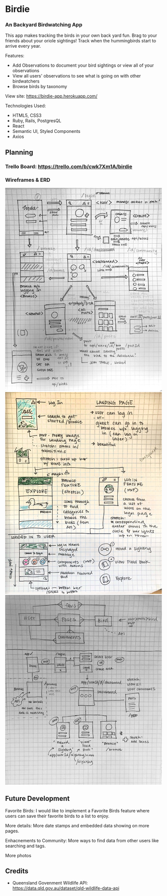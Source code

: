 # Birdie
### An Backyard Birdwatching App

This app makes tracking the birds in your own back yard fun. Brag to your friends about your oriole sightings! Track when the hummingbirds start to arrive every year. 

Features:
* Add Observations to document your bird sightings or view all of your observations
* View all users' observations to see what is going on with other birdwatchers
* Browse birds by taxonomy

View site: https://birdie-app.herokuapp.com/

Technologies Used:
* HTML5, CSS3
* Ruby, Rails, PostgresQL
* React
* Semantic UI, Styled Components
* Axios

## Planning

### Trello Board: https://trello.com/b/cwk7Xm1A/birdie

### Wireframes & ERD
![WireFrames I](https://github.com/ivykroncke/birdie/blob/master/README_images/birdie_wireframe.jpg)
![WireFrames II](https://github.com/ivykroncke/birdie/blob/master/README_images/birdie_wireframe_2.jpg)
![ERD and Component Tree](https://github.com/ivykroncke/birdie/blob/master/README_images/birdie_ERD_Components.jpg)

## Future Development

Favorite Birds: I would like to implement a Favorite Birds feature where users can save their favorite birds to a list to enjoy.

More details: More date stamps and embedded data showing on more pages.

Enhacnements to Community: More ways to find data from other users like searching and tags.

More photos

## Credits

* Queensland Govenment Wildlife API: https://data.qld.gov.au/dataset/qld-wildlife-data-api
